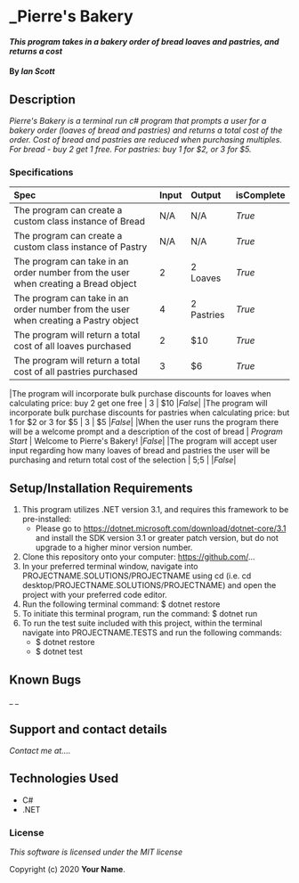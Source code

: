 # _Pierre's Bakery

#### _This program takes in a bakery order of bread loaves and pastries, and returns a cost_

#### By _**Ian Scott**_

## Description

_Pierre's Bakery is a terminal run c# program that prompts a user for a bakery order (loaves of bread and pastries) and returns a total cost of the order. Cost of bread and pastries are reduced when purchasing multiples. For bread - buy 2 get 1 free. For pastries: buy 1 for $2, or 3 for $5._

### Specifications
| Spec | Input | Output | isComplete |
| :-------------     | :------------- | :------------- |:------------- |
|The program can create a custom class instance of Bread | N/A |N/A  | _True_ |
|The program can create a custom class instance of Pastry | N/A | N/A | _True_ |
|The program can take in an order number from the user when creating a Bread object | 2 | 2 Loaves |_True_ |
|The program can take in an order number from the user when creating a Pastry object | 4 | 2 Pastries |_True_ |
|The program will return a total cost of all loaves purchased | 2 | $10 |_True_|
|The program will return a total cost of all pastries purchased | 3 | $6 |_True_|

|The program will incorporate bulk purchase discounts for loaves when calculating price: buy 2 get one free | 3 | $10 |_False_|
|The program will incorporate bulk purchase discounts for pastries when calculating price: but 1 for $2 or 3 for $5 | 3 | $5 |_False_|
|When the user runs the program there will be a welcome prompt and a description of the cost of bread | _Program Start_ | Welcome to Pierre's Bakery! |_False_|
|The program will accept user input regarding how many loaves of bread and pastries the user will be purchasing and return total cost of the selection | 5;5 |  |_False_|

## Setup/Installation Requirements

1. This program utilizes .NET version 3.1, and requires this framework to be pre-installed:
    * Please go to https://dotnet.microsoft.com/download/dotnet-core/3.1 and install the SDK   version 3.1 or greater patch version, but do not upgrade to a higher minor version number.
2. Clone this repository onto your computer: https://github.com/...
3. In your preferred terminal window, navigate into PROJECTNAME.SOLUTIONS/PROJECTNAME using cd (i.e. cd desktop/PROJECTNAME.SOLUTIONS/PROJECTNAME) and open the project with your preferred code editor.
4. Run the following terminal command: $ dotnet restore
5. To initiate this terminal program, run the command: $ dotnet run
6. To run the test suite included with this project, within the terminal navigate into PROJECTNAME.TESTS and run the following commands:
    * $ dotnet restore
    * $ dotnet test


## Known Bugs

_ _

## Support and contact details

_Contact me at...._

## Technologies Used

- C#
- .NET

### License

_This software is licensed under the MIT license_

Copyright (c) 2020 **Your Name**.
